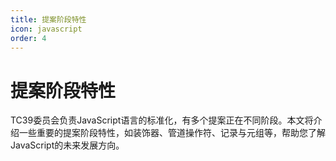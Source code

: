 ```yaml
---
title: 提案阶段特性
icon: javascript
order: 4
---
```


# 提案阶段特性

TC39委员会负责JavaScript语言的标准化，有多个提案正在不同阶段。本文将介绍一些重要的提案阶段特性，如装饰器、管道操作符、记录与元组等，帮助您了解JavaScript的未来发展方向。

